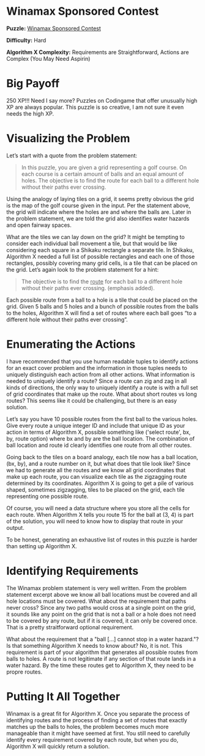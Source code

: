 # Winamax Sponsored Contest

__Puzzle:__ [Winamax Sponsored Contest](https://www.codingame.com/training/hard/winamax-sponsored-contest)

__Difficulty:__ Hard

__Algorithm X Complexity:__ Requirements are Straightforward, Actions are Complex (You May Need Aspirin)

# Big Payoff

250 XP!!! Need I say more? Puzzles on Codingame that offer unusually high XP are always popular. This puzzle is so creative, I am not sure it even needs the high XP.

# Visualizing the Problem

Let’s start with a quote from the problem statement:

> In this puzzle, you are given a grid representing a golf course. On each course is a certain amount of balls and an equal amount of holes. The objective is to find the route for each ball to a different hole without their paths ever crossing.

Using the analogy of laying tiles on a grid, it seems pretty obvious the grid is the map of the golf course given in the input. Per the statement above, the grid will indicate where the holes are and where the balls are. Later in the problem statement, we are told the grid also identifies water hazards and open fairway spaces.

What are the tiles we can lay down on the grid? It might be tempting to consider each individual ball movement a tile, but that would be like considering each square in a Shikaku rectangle a separate tile. In Shikaku, Algorithm X needed a full list of possible rectangles and each one of those rectangles, possibly covering many grid cells, is a tile that can be placed on the grid. Let’s again look to the problem statement for a hint:

>The objective is to find the <ins>route</ins> for each ball to a different hole without their paths ever crossing. (emphasis added).

Each possible route from a ball to a hole is a tile that could be placed on the grid. Given 5 balls and 5 holes and a bunch of possible routes from the balls to the holes, Algorithm X will find a set of routes where each ball goes “to a different hole without their paths ever crossing”.

# Enumerating the Actions

I have recommended that you use human readable tuples to identify actions for an exact cover problem and the information in those tuples needs to uniquely distinguish each action from all other actions. What information is needed to uniquely identify a route? Since a route can zig and zag in all kinds of directions, the only way to uniquely identify a route is with a full set of grid coordinates that make up the route. What about short routes vs long routes? This seems like it could be challenging, but there is an easy solution.

Let’s say you have 10 possible routes from the first ball to the various holes. Give every route a unique integer ID and include that unique ID as your action in terms of Algorithm X, possible something like ('select route', bx, by, route option) where bx and by are the ball location. The combination of ball location and route id clearly identifies one route from all other routes. 

Going back to the tiles on a board analogy, each tile now has a ball location, (bx, by), and a route number on it, but what does that tile look like? Since we had to generate all the routes and we know all grid coordinates that make up each route, you can visualize each tile as the zigzagging route determined by its coordinates. Algorithm X is going to get a pile of various shaped, sometimes zigzagging, tiles to be placed on the grid, each tile representing one possible route.

Of course, you will need a data structure where you store all the cells for each route. When Algorithm X tells you route 15 for the ball at (3, 4) is part of the solution, you will need to know how to display that route in your output.

To be honest, generating an exhaustive list of routes in this puzzle is harder than setting up Algorithm X.

# Identifying Requirements

The Winamax problem statement is very well written. From the problem statement excerpt above we know all ball locations must be covered and all hole locations must be covered. What about the requirement that paths never cross? Since any two paths would cross at a single point on the grid, it sounds like any point on the grid that is not a ball or a hole does not need to be covered by any route, but if it is covered, it can only be covered once. That is a pretty straitforward optional requirement.

What about the requirement that a "ball [...] cannot stop in a water hazard."? Is that something Algorithm X needs to know about? No, it is not. This requirement is part of your algorithm that generates all possible routes from balls to holes. A route is not legitimate if any section of that route lands in a water hazard. By the time these routes get to Algorithm X, they need to be propre routes.

# Putting It All Together

Winamax is a great fit for Algorithm X. Once you separate the process of identifying routes and the process of finding a set of routes that exactly matches up the balls to holes, the problem becomes much more manageable than it might have seemed at first. You still need to carefully identify every requirement covered by each route, but when you do, Algorithm X will quickly return a solution.

